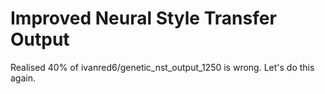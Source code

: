 # Improved Neural Style Transfer Output
Realised 40% of ivanred6/genetic_nst_output_1250 is wrong. Let's do this again.
